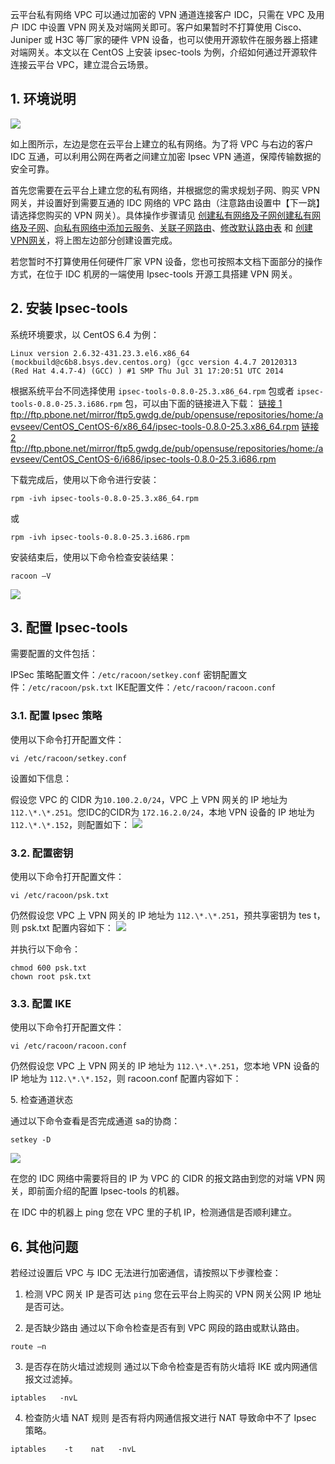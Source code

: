 云平台私有网络 VPC 可以通过加密的 VPN 通道连接客户 IDC，只需在 VPC 及用户 IDC 中设置 VPN 网关及对端网关即可。客户如果暂时不打算使用 Cisco、Juniper 或 H3C 等厂家的硬件 VPN 设备，也可以使用开源软件在服务器上搭建对端网关。本文以在 CentOS 上安装 ipsec-tools 为例，介绍如何通过开源软件连接云平台 VPC，建立混合云场景。

## 1. 环境说明
![](http://imgcache.tcecqpoc.fsphere.cn/image/mccdn.qcloud.com/img56c6836ccfc95.png)

如上图所示，左边是您在云平台上建立的私有网络。为了将 VPC 与右边的客户 IDC 互通，可以利用公网在两者之间建立加密 Ipsec VPN 通道，保障传输数据的安全可靠。

首先您需要在云平台上建立您的私有网络，并根据您的需求规划子网、购买 VPN 网关，并设置好到需要互通的 IDC 网络的 VPC 路由（注意路由设置中【下一跳】请选择您购买的 VPN 网关）。具体操作步骤请见 <a href="/doc/product/215/%E5%88%9B%E5%BB%BA%E7%A7%81%E6%9C%89%E7%BD%91%E7%BB%9C%E5%8F%8A%E5%AD%90%E7%BD%91" target="_blank">创建私有网络及子网</a>[创建私有网络及子网](/doc/product/215/%E5%88%9B%E5%BB%BA%E7%A7%81%E6%9C%89%E7%BD%91%E7%BB%9C%E5%8F%8A%E5%AD%90%E7%BD%91)、<a href="" target="_blank"></a>[向私有网络中添加云服务](/doc/product/215/%E5%90%91%E7%A7%81%E6%9C%89%E7%BD%91%E7%BB%9C%E4%B8%AD%E6%B7%BB%E5%8A%A0%E4%BA%91%E6%9C%8D%E5%8A%A1)、<a href="" target="_blank"></a>[关联子网路由](/doc/product/215/%E5%85%B3%E8%81%94%E5%AD%90%E7%BD%91%E8%B7%AF%E7%94%B1)、<a href="" target="_blank"></a>[修改默认路由表](/doc/product/215/%E4%BF%AE%E6%94%B9%E9%BB%98%E8%AE%A4%E8%B7%AF%E7%94%B1%E8%A1%A8) 和 <a href="" target="_blank"></a>[创建VPN网关](/doc/product/215/%E5%88%9B%E5%BB%BAVPN%E7%BD%91%E5%85%B3)，将上图左边部分创建设置完成。


若您暂时不打算使用任何硬件厂家 VPN 设备，您也可按照本文档下面部分的操作方式，在位于 IDC 机房的一端使用 Ipsec-tools 开源工具搭建 VPN 网关。

## 2. 安装 Ipsec-tools
系统环境要求，以 CentOS 6.4 为例：
```
Linux version 2.6.32-431.23.3.el6.x86_64
(mockbuild@c6b8.bsys.dev.centos.org) (gcc version 4.4.7 20120313 
(Red Hat 4.4.7-4) (GCC) ) #1 SMP Thu Jul 31 17:20:51 UTC 2014
```
根据系统平台不同选择使用 `ipsec-tools-0.8.0-25.3.x86_64.rpm` 包或者 `ipsec-tools-0.8.0-25.3.i686.rpm` 包，可以由下面的链接进入下载：
<a href="" target="_blank">链接 1</a>
ftp://ftp.pbone.net/mirror/ftp5.gwdg.de/pub/opensuse/repositories/home:/aevseev/CentOS_CentOS-6/x86_64/ipsec-tools-0.8.0-25.3.x86_64.rpm
<a href="" target="_blank">链接 2</a>
ftp://ftp.pbone.net/mirror/ftp5.gwdg.de/pub/opensuse/repositories/home:/aevseev/CentOS_CentOS-6/i686/ipsec-tools-0.8.0-25.3.i686.rpm

下载完成后，使用以下命令进行安装：

```
rpm -ivh ipsec-tools-0.8.0-25.3.x86_64.rpm
```
或
```
rpm -ivh ipsec-tools-0.8.0-25.3.i686.rpm
```

安装结束后，使用以下命令检查安装结果：

```
racoon –V
```
![](http://imgcache.tcecqpoc.fsphere.cn/image/mccdn.qcloud.com/img56c68a299aed9.png)

## 3. 配置 Ipsec-tools
需要配置的文件包括：

IPSec 策略配置文件：`/etc/racoon/setkey.conf`
密钥配置文件：`/etc/racoon/psk.txt`
IKE配置文件：`/etc/racoon/racoon.conf`

### 3.1. 配置 Ipsec 策略
使用以下命令打开配置文件：

```
vi /etc/racoon/setkey.conf
```

设置如下信息：

假设您 VPC 的 CIDR 为`10.100.2.0/24`，VPC 上 VPN 网关的 IP 地址为 `112.\*.\*.251`。您IDC的CIDR为 `172.16.2.0/24`，本地 VPN 设备的 IP 地址为 `112.\*.\*.152`，则配置如下：
![](http://imgcache.tcecqpoc.fsphere.cn/image/mccdn.qcloud.com/img56c68be5ba93c.png)

### 3.2. 配置密钥
使用以下命令打开配置文件：

```
vi /etc/racoon/psk.txt
```
仍然假设您 VPC 上 VPN 网关的 IP 地址为 `112.\*.\*.251`，预共享密钥为 tes t，则 psk.txt 配置内容如下：
![](http://imgcache.tcecqpoc.fsphere.cn/image/mccdn.qcloud.com/img56c68ca34b349.png)

并执行以下命令：

```
chmod 600 psk.txt   
chown root psk.txt
```

### 3.3. 配置 IKE
使用以下命令打开配置文件：

```
vi /etc/racoon/racoon.conf
```

仍然假设您 VPC 上 VPN 网关的 IP 地址为 `112.\*.\*.251`，您本地 VPN 设备的 IP 地址为 `112.\*.\*.152`，则 racoon.conf 配置内容如下：
<div style="text-align:center'>
![](http://imgcache.tcecqpoc.fsphere.cn/image/mccdn.qcloud.com/img56c68dc067617.png)

</div>
## 4. 启动 Ipsec-tools

执行以下命令启动 Ipsec-tools：

```
echo 1 > /proc/sys/net/ipv4/ip_forward
/usr/sbin/setkey -f /etc/racoon/setkey.conf
/usr/sbin/racoon -f /etc/racoon/racoon.conf
```

为保障设备重启后 ipsec 服务自动开启，同时需要将这三条命令写入 `/etc/rc.local` 文件中。

## 5. 检查通道状态
通过以下命令查看是否完成通道 sa的协商：


```
setkey -D
```
![](http://imgcache.tcecqpoc.fsphere.cn/image/mccdn.qcloud.com/img56c68edfa569d.png)


在您的 IDC 网络中需要将目的 IP 为 VPC 的 CIDR 的报文路由到您的对端 VPN 网关，即前面介绍的配置 Ipsec-tools 的机器。

在 IDC 中的机器上 ping 您在 VPC 里的子机 IP，检测通信是否顺利建立。

## 6. 其他问题
若经过设置后 VPC 与 IDC 无法进行加密通信，请按照以下步骤检查：

1) 检测 VPC 网关 IP 是否可达
 `ping` 您在云平台上购买的 VPN 网关公网 IP 地址是否可达。

2) 是否缺少路由
通过以下命令检查是否有到 VPC 网段的路由或默认路由。

```
route –n
```

3) 是否存在防火墙过滤规则
通过以下命令检查是否有防火墙将 IKE 或内网通信报文过滤掉。

```
iptables   -nvL
```

4) 检查防火墙 NAT 规则
是否有将内网通信报文进行 NAT 导致命中不了 Ipsec 策略。

```
iptables    -t    nat   -nvL
```
